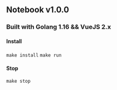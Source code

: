 ## Notebook v1.0.0 ##

### Built with Golang 1.16 && VueJS 2.x ###

#### Install ####
`make install`
`make run`

#### Stop ####
`make stop`
